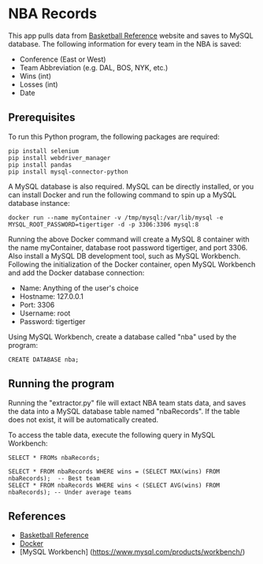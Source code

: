# NBA Records

This app pulls data from [Basketball Reference](https://www.basketball-reference.com/) website and saves to MySQL database. The following information for every team in the NBA is saved:
* Conference (East or West)
* Team Abbreviation (e.g. DAL, BOS, NYK, etc.)
* Wins (int)
* Losses (int)
* Date

## Prerequisites
To run this Python program, the following packages are required:
```
pip install selenium
pip install webdriver_manager
pip install pandas
pip install mysql-connector-python
```

A MySQL database is also required. MySQL can be directly installed, or you can install Docker and run the following command to spin up a MySQL database instance: 
```
docker run --name myContainer -v /tmp/mysql:/var/lib/mysql -e MYSQL_ROOT_PASSWORD=tigertiger -d -p 3306:3306 mysql:8
```

Running the above Docker command will create a MySQL 8 container with the name myContainer, database root password tigertiger, and port 3306. Also install a MySQL DB development tool, such as MySQL Workbench. Following the initialization of the Docker container, open MySQL Workbench and add the Docker database connection:
* Name: Anything of the user's choice
* Hostname: 127.0.0.1
* Port: 3306
* Username: root
* Password: tigertiger

Using MySQL Workbench, create a database called "nba" used by the program:
```
CREATE DATABASE nba;
```

## Running the program
Running the "extractor.py" file will extact NBA team stats data, and saves the data into a MySQL database table named "nbaRecords". If the table does not exist, it will be automatically created. 

To access the table data, execute the following query in MySQL Workbench:
```
SELECT * FROMs nbaRecords;

SELECT * FROM nbaRecords WHERE wins = (SELECT MAX(wins) FROM nbaRecords);  -- Best team
SELECT * FROM nbaRecords WHERE wins < (SELECT AVG(wins) FROM nbaRecords); -- Under average teams
```

## References
* [Basketball Reference](https://www.basketball-reference.com/)
* [Docker](https://docs.docker.com/engine/install/)
* [MySQL Workbench] (https://www.mysql.com/products/workbench/)